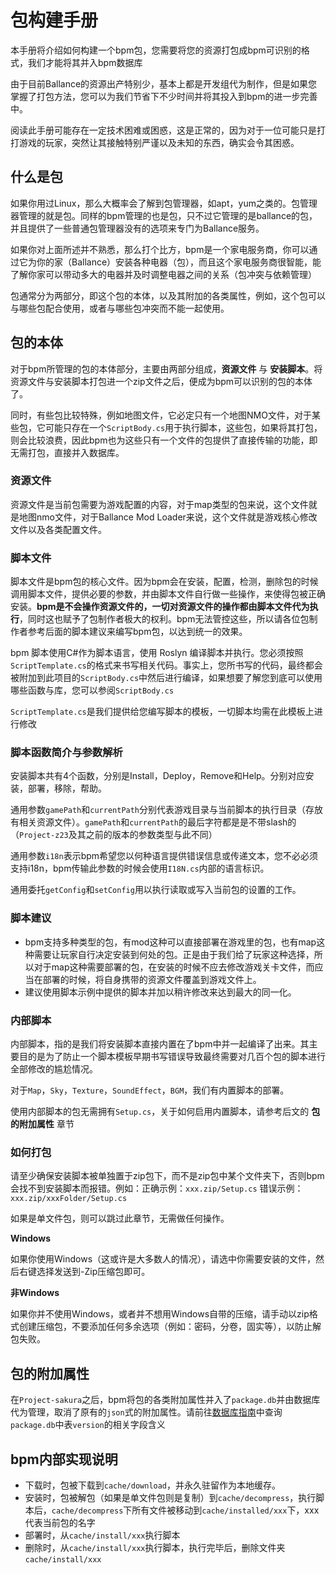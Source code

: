# 包构建手册

本手册将介绍如何构建一个bpm包，您需要将您的资源打包成bpm可识别的格式，我们才能将其并入bpm数据库

由于目前Ballance的资源出产特别少，基本上都是开发组代为制作，但是如果您掌握了打包方法，您可以为我们节省下不少时间并将其投入到bpm的进一步完善中。

阅读此手册可能存在一定技术困难或困惑，这是正常的，因为对于一位可能只是打打游戏的玩家，突然让其接触特别严谨以及未知的东西，确实会令其困惑。

## 什么是包

如果你用过Linux，那么大概率会了解到包管理器，如apt，yum之类的。包管理器管理的就是包。同样的bpm管理的也是包，只不过它管理的是ballance的包，并且提供了一些普通包管理器没有的选项来专门为Ballance服务。

如果你对上面所述并不熟悉，那么打个比方，bpm是一个家电服务商，你可以通过它为你的家（Ballance）安装各种电器（包），而且这个家电服务商很智能，能了解你家可以带动多大的电器并及时调整电器之间的关系（包冲突与依赖管理）

包通常分为两部分，即这个包的本体，以及其附加的各类属性，例如，这个包可以与哪些包配合使用，或者与哪些包冲突而不能一起使用。

## 包的本体

对于bpm所管理的包的本体部分，主要由两部分组成，**资源文件** 与 **安装脚本**。将资源文件与安装脚本打包进一个zip文件之后，便成为bpm可以识别的包的本体了。

同时，有些包比较特殊，例如地图文件，它必定只有一个地图NMO文件，对于某些包，它可能只存在一个`ScriptBody.cs`用于执行脚本，这些包，如果将其打包，则会比较浪费，因此bpm也为这些只有一个文件的包提供了直接传输的功能，即无需打包，直接并入数据库。

### 资源文件

资源文件是当前包需要为游戏配置的内容，对于map类型的包来说，这个文件就是地图nmo文件，对于Ballance Mod Loader来说，这个文件就是游戏核心修改文件以及各类配置文件。

### 脚本文件

脚本文件是bpm包的核心文件。因为bpm会在安装，配置，检测，删除包的时候调用脚本文件，提供必要的参数，并由脚本文件自行做一些操作，来使得包被正确安装。**bpm是不会操作资源文件的，一切对资源文件的操作都由脚本文件代为执行**，同时这也赋予了包制作者极大的权利。bpm无法管控这些，所以请各位包制作者参考后面的脚本建议来编写bpm包，以达到统一的效果。

bpm 脚本使用C\#作为脚本语言，使用 Roslyn 编译脚本并执行。您必须按照`ScriptTemplate.cs`的格式来书写相关代码。事实上，您所书写的代码，最终都会被附加到此项目的`ScriptBody.cs`中然后进行编译，如果想要了解您到底可以使用哪些函数与库，您可以参阅`ScriptBody.cs`

`ScriptTemplate.cs`是我们提供给您编写脚本的模板，一切脚本均需在此模板上进行修改

### 脚本函数简介与参数解析

安装脚本共有4个函数，分别是Install，Deploy，Remove和Help。分别对应安装，部署，移除，帮助。

通用参数`gamePath`和`currentPath`分别代表游戏目录与当前脚本的执行目录（存放有相关资源文件）。`gamePath`和`currentPath`的最后字符都是是不带slash的（`Project-z23`及其之前的版本的参数类型与此不同）

通用参数`i18n`表示bpm希望您以何种语言提供错误信息或传递文本，您不必必须支持i18n，bpm传输此参数的时候会使用`I18N.cs`内部的语言标识。

通用委托`getConfig`和`setConfig`用以执行读取或写入当前包的设置的工作。

### 脚本建议

* bpm支持多种类型的包，有mod这种可以直接部署在游戏里的包，也有map这种需要让玩家自行决定安装到何处的包。正是由于我们给了玩家这种选择，所以对于map这种需要部署的包，在安装的时候不应去修改游戏关卡文件，而应当在部署的时候，将自身携带的资源文件覆盖到游戏文件上。
* 建议使用脚本示例中提供的脚本并加以稍许修改来达到最大的同一化。

### 内部脚本

内部脚本，指的是我们将安装脚本直接内置在了bpm中并一起编译了出来。其主要目的是为了防止一个脚本模板早期书写错误导致最终需要对几百个包的脚本进行全部修改的尴尬情况。

对于`Map`，`Sky`，`Texture`，`SoundEffect`，`BGM`，我们有内置脚本的部署。

使用内部脚本的包无需拥有`Setup.cs`，关于如何启用内置脚本，请参考后文的 **包的附加属性** 章节

### 如何打包

请至少确保安装脚本被单独置于zip包下，而不是zip包中某个文件夹下，否则bpm会找不到安装脚本而报错。例如：正确示例：`xxx.zip/Setup.cs` 错误示例：`xxx.zip/xxxFolder/Setup.cs`

如果是单文件包，则可以跳过此章节，无需做任何操作。

**Windows**

如果你使用Windows（这或许是大多数人的情况），请选中你需要安装的文件，然后右键选择发送到-Zip压缩包即可。

**非Windows**

如果你并不使用Windows，或者并不想用Windows自带的压缩，请手动以zip格式创建压缩包，不要添加任何多余选项（例如：密码，分卷，固实等），以防止解包失败。

## 包的附加属性

在`Project-sakura`之后，bpm将包的各类附加属性并入了`package.db`并由数据库代为管理，取消了原有的`json`式的附加属性。请前往[数据库指南](./database.md)中查询`package.db`中表`version`的相关字段含义

## bpm内部实现说明

* 下载时，包被下载到`cache/download`，并永久驻留作为本地缓存。
* 安装时，包被解包（如果是单文件包则是复制）到`cache/decompress`，执行脚本后，`cache/decompress`下所有文件被移动到`cache/installed/xxx`下，xxx代表当前包的名字
* 部署时，从`cache/install/xxx`执行脚本
* 删除时，从`cache/install/xxx`执行脚本，执行完毕后，删除文件夹`cache/install/xxx`
